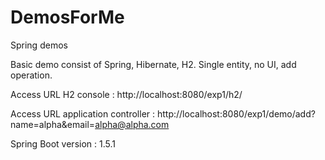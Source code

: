 # DemosForMe
Spring demos

Basic demo consist of Spring, Hibernate, H2.
Single entity, no UI, add operation.

Access URL H2 console : http://localhost:8080/exp1/h2/

Access URL application controller : http://localhost:8080/exp1/demo/add?name=alpha&email=alpha@alpha.com

Spring Boot version : 1.5.1
